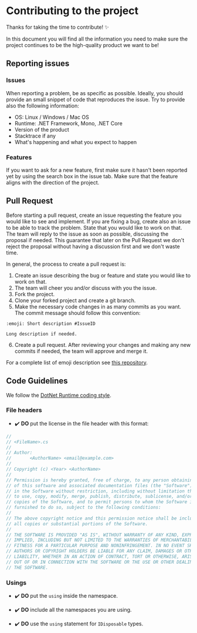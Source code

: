 # Contributing to the project

Thanks for taking the time to contribute! :sparkles:

In this document you will find all the information you need to make sure
the project continues to be the high-quality product we want to be!

## Reporting issues

### Issues

When reporting a problem, be as specific as possible. Ideally, you should
provide an small snippet of code that reproduces the issue. Try to provide also
the following information:

* OS: Linux / Windows / Mac OS
* Runtime: .NET Framework, Mono, .NET Core
* Version of the product
* Stacktrace if any
* What's happening and what you expect to happen

### Features

If you want to ask for a new feature, first make sure it hasn't been reported
yet by using the search box in the issue tab. Make sure that the feature aligns
with the direction of the project.

## Pull Request

Before starting a pull request, create an issue requesting the feature you would
like to see and implement. If you are fixing a bug, create also an issue to be
able to track the problem. State that you would like to work on that. The team
will reply to the issue as soon as possible, discussing the proposal if needed.
This guarantee that later on the Pull Request we don't reject the proposal
without having a discussion first and we don't waste time.

In general, the process to create a pull request is:

1. Create an issue describing the bug or feature and state you would like to
   work on that.
2. The team will cheer you and/or discuss with you the issue.
3. Fork the project.
4. Clone your forked project and create a git branch.
5. Make the necessary code changes in as many commits as you want. The commit
   message should follow this convention:

```plain
:emoji: Short description #IssueID

Long description if needed.
```

6. Create a pull request. After reviewing your changes and making any new
   commits if needed, the team will approve and merge it.

For a complete list of emoji description see
[this repository](https://github.com/slashsBin/styleguide-git-commit-message#suggested-emojis).

## Code Guidelines

We follow the [DotNet Runtime coding style](https://github.com/dotnet/runtime/blob/master/docs/coding-guidelines/coding-style.md).

### File headers

* :heavy_check_mark: **DO** put the license in the file header with this format:

```csharp
//
// <FileName>.cs
//
// Author:
//       <AuthorName> <email@example.com>
//
// Copyright (c) <Year> <AuthorName>
//
// Permission is hereby granted, free of charge, to any person obtaining a copy
// of this software and associated documentation files (the "Software"), to deal
// in the Software without restriction, including without limitation the rights
// to use, copy, modify, merge, publish, distribute, sublicense, and/or sell
// copies of the Software, and to permit persons to whom the Software is
// furnished to do so, subject to the following conditions:
//
// The above copyright notice and this permission notice shall be included in
// all copies or substantial portions of the Software.
//
// THE SOFTWARE IS PROVIDED "AS IS", WITHOUT WARRANTY OF ANY KIND, EXPRESS OR
// IMPLIED, INCLUDING BUT NOT LIMITED TO THE WARRANTIES OF MERCHANTABILITY,
// FITNESS FOR A PARTICULAR PURPOSE AND NONINFRINGEMENT. IN NO EVENT SHALL THE
// AUTHORS OR COPYRIGHT HOLDERS BE LIABLE FOR ANY CLAIM, DAMAGES OR OTHER
// LIABILITY, WHETHER IN AN ACTION OF CONTRACT, TORT OR OTHERWISE, ARISING FROM,
// OUT OF OR IN CONNECTION WITH THE SOFTWARE OR THE USE OR OTHER DEALINGS IN
// THE SOFTWARE.
```

### Usings

* :heavy_check_mark: **DO** put the `using` inside the namespace.
* :heavy_check_mark: **DO** include all the namespaces you are using.

* :heavy_check_mark: **DO** use the `using` statement for `IDisposable` types.
